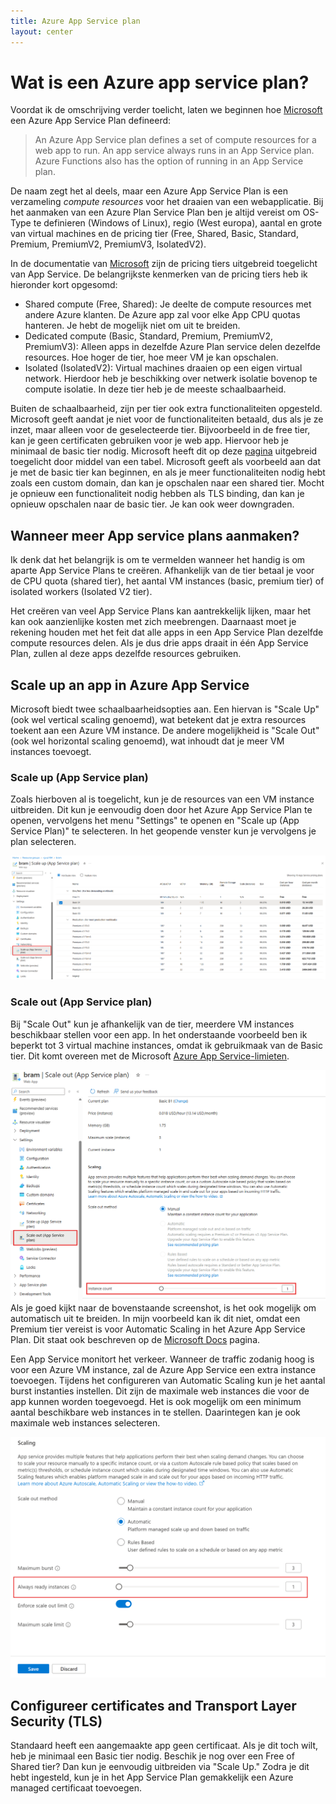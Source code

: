 ```yaml
---
title: Azure App Service plan
layout: center
---
```

# Wat is een Azure app service plan?
Voordat ik de omschrijving verder toelicht, laten we beginnen hoe [Microsoft](https://learn.microsoft.com/en-us/azure/app-service/overview-hosting-plans) een Azure App Service Plan defineerd:

> An Azure App Service plan defines a set of compute resources for a web app to run. An app service always runs in an App Service plan. Azure Functions also has the option of running in an App Service plan.

De naam zegt het al deels, maar een Azure App Service Plan is een verzameling *compute resources* voor het draaien van een webapplicatie. Bij het aanmaken van een Azure Plan Service Plan ben je altijd vereist om OS-Type te definieren (Windows of Linux), regio (West europa), aantal en grote van virtual machines en de pricing tier (Free, Shared, Basic, Standard, Premium, PremiumV2, PremiumV3, IsolatedV2). 

In de documentatie van [Microsoft](https://learn.microsoft.com/en-us/azure/app-service/overview-hosting-plans#pricing-tiers) zijn de pricing tiers uitgebreid toegelicht van App Service. De belangrijkste kenmerken van de pricing tiers heb ik hieronder kort opgesomd:
- Shared compute (Free, Shared): Je deelte de compute resources met andere Azure klanten. De Azure app zal voor elke App CPU quotas hanteren. Je hebt de mogelijk niet om uit te breiden. 
- Dedicated compute (Basic, Standard, Premium, PremiumV2, PremiumV3): Alleen apps in dezelfde Azure Plan service delen dezelfde resources. Hoe hoger de tier, hoe meer VM je kan opschalen. 
- Isolated (IsolatedV2): Virtual machines draaien op een eigen virtual network. Hierdoor heb je beschikking over netwerk isolatie bovenop te compute isolatie. In deze tier heb je de meeste schaalbaarheid. 

Buiten de schaalbaarheid, zijn per tier ook extra functionaliteiten opgesteld. Microsoft geeft aandat je niet voor de functionaliteiten betaald, dus als je ze inzet, maar alleen voor de geselecteerde tier. Bijvoorbeeld in de free tier, kan je geen certificaten gebruiken voor je web app. Hiervoor heb je minimaal de basic tier nodig. Microsoft heeft dit op deze [pagina](https://learn.microsoft.com/en-us/azure/azure-resource-manager/management/azure-subscription-service-limits#azure-app-service-limits) uitgebreid toegelicht door middel van een tabel. Microsoft geeft als voorbeeld aan dat je met de basic tier kan beginnen, en als je meer functionaliteiten nodig hebt zoals een custom domain, dan kan je opschalen naar een shared tier. Mocht je opnieuw een functionaliteit nodig hebben als TLS binding, dan kan je opnieuw opschalen naar de basic tier. Je kan ook weer downgraden.

## Wanneer meer App service plans aanmaken?
Ik denk dat het belangrijk is om te vermelden wanneer het handig is om aparte App Service Plans te creëren. Afhankelijk van de tier betaal je voor de CPU quota (shared tier), het aantal VM instances (basic, premium tier) of isolated workers (Isolated V2 tier).

Het creëren van veel App Service Plans kan aantrekkelijk lijken, maar het kan ook aanzienlijke kosten met zich meebrengen. Daarnaast moet je rekening houden met het feit dat alle apps in een App Service Plan dezelfde compute resources delen. Als je dus drie apps draait in één App Service Plan, zullen al deze apps dezelfde resources gebruiken.

## Scale up an app in Azure App Service
Microsoft biedt twee schaalbaarheidsopties aan. Een hiervan is "Scale Up" (ook wel vertical scaling genoemd), wat betekent dat je extra resources toekent aan een Azure VM instance. De andere mogelijkheid is "Scale Out" (ook wel horizontal scaling genoemd), wat inhoudt dat je meer VM instances toevoegt.

### Scale up (App Service plan)
Zoals hierboven al is toegelicht, kun je de resources van een VM instance uitbreiden. Dit kun je eenvoudig doen door het Azure App Service Plan te openen, vervolgens het menu "Settings" te openen en "Scale up (App Service Plan)" te selecteren. In het geopende venster kun je vervolgens je plan selecteren.

![Scale up](image.png)

### Scale out (App Service plan)
Bij "Scale Out" kun je afhankelijk van de tier, meerdere VM instances beschikbaar stellen voor een app. In het onderstaande voorbeeld ben ik beperkt tot 3 virtual machine instances, omdat ik gebruikmaak van de Basic tier. Dit komt overeen met de Microsoft [Azure App Service-limieten](https://learn.microsoft.com/en-us/azure/azure-resource-manager/management/azure-subscription-service-limits#azure-app-service-limits).

![Scale out](image-1.png)
Als je goed kijkt naar de bovenstaande screenshot, is het ook mogelijk om automatisch uit te breiden. In mijn voorbeeld kan ik dit niet, omdat een Premium tier vereist is voor Automatic Scaling in het Azure App Service Plan. Dit staat ook beschreven op de [Microsoft Docs](https://learn.microsoft.com/en-us/azure/app-service/manage-automatic-scaling?tabs=azure-portal) pagina.

Een App Service monitort het verkeer. Wanneer de traffic zodanig hoog is voor een Azure VM instance, zal de Azure App Service een extra instance toevoegen. Tijdens het configureren van Automatic Scaling kun je het aantal burst instanties instellen. Dit zijn de maximale web instances die voor de app kunnen worden toegevoegd. Het is ook mogelijk om een minimum aantal beschikbare web instances in te stellen. Daarintegen kan je ook maximale web instances selecteren.  

![Automatic scaling](image-2.png)

## Configureer certificates and Transport Layer Security (TLS)
Standaard heeft een aangemaakte app geen certificaat. Als je dit toch wilt, heb je minimaal een Basic tier nodig. Beschik je nog over een Free of Shared tier? Dan kun je eenvoudig uitbreiden via "Scale Up." Zodra je dit hebt ingesteld, kun je in het App Service Plan gemakkelijk een Azure managed certificaat toevoegen.

